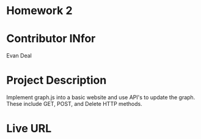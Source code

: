 # Homework 2

# Contributor INfor

Evan Deal

# Project Description

Implement graph.js into a basic website and use API's to update the graph. These include GET, POST, and Delete HTTP methods.

# Live URL
